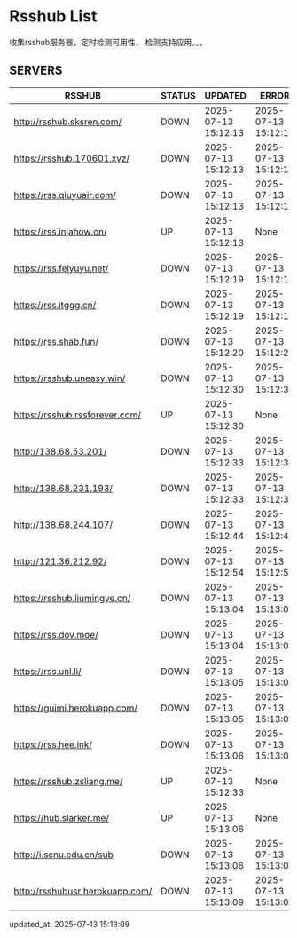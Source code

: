 # Rsshub List

收集rsshub服务器，定时检测可用性， 检测支持应用。。。


## SERVERS

|  RSSHUB   | STATUS  | UPDATED  | ERROR  | TWITTER |  
|  ----  | ----  | ----  | ----  | ---- |  
| http://rsshub.sksren.com/ | DOWN | 2025-07-13 15:12:13 | 2025-07-13 15:12:13 |  
| https://rsshub.170601.xyz/ | DOWN | 2025-07-13 15:12:13 | 2025-07-13 15:12:13 |  
| https://rss.qiuyuair.com/ | DOWN | 2025-07-13 15:12:13 | 2025-07-13 15:12:13 |  
| https://rss.injahow.cn/ | UP | 2025-07-13 15:12:13 | None ||  
| https://rss.feiyuyu.net/ | DOWN | 2025-07-13 15:12:19 | 2025-07-13 15:12:19 |  
| https://rss.itggg.cn/ | DOWN | 2025-07-13 15:12:19 | 2025-07-13 15:12:19 |  
| https://rss.shab.fun/ | DOWN | 2025-07-13 15:12:20 | 2025-07-13 15:12:20 |  
| https://rsshub.uneasy.win/ | DOWN | 2025-07-13 15:12:30 | 2025-07-13 15:12:30 |  
| https://rsshub.rssforever.com/ | UP | 2025-07-13 15:12:30 | None ||  
| http://138.68.53.201/ | DOWN | 2025-07-13 15:12:33 | 2025-07-13 15:12:33 |  
| http://138.68.231.193/ | DOWN | 2025-07-13 15:12:33 | 2025-07-13 15:12:33 |  
| http://138.68.244.107/ | DOWN | 2025-07-13 15:12:44 | 2025-07-13 15:12:44 |  
| http://121.36.212.92/ | DOWN | 2025-07-13 15:12:54 | 2025-07-13 15:12:54 |  
| https://rsshub.liumingye.cn/ | DOWN | 2025-07-13 15:13:04 | 2025-07-13 15:13:04 |  
| https://rss.dov.moe/ | DOWN | 2025-07-13 15:13:04 | 2025-07-13 15:13:04 |  
| https://rss.unl.li/ | DOWN | 2025-07-13 15:13:05 | 2025-07-13 15:13:05 |  
| https://guimi.herokuapp.com/ | DOWN | 2025-07-13 15:13:05 | 2025-07-13 15:13:05 |  
| https://rss.hee.ink/ | DOWN | 2025-07-13 15:13:06 | 2025-07-13 15:13:06 |  
| https://rsshub.zsliang.me/ | UP | 2025-07-13 15:12:33 | None |OK|  
| https://hub.slarker.me/ | UP | 2025-07-13 15:13:06 | None ||  
| http://i.scnu.edu.cn/sub | DOWN | 2025-07-13 15:13:06 | 2025-07-13 15:13:06 |  
| http://rsshubusr.herokuapp.com/ | DOWN | 2025-07-13 15:13:09 | 2025-07-13 15:13:09 |  
  

updated_at: 2025-07-13 15:13:09  
